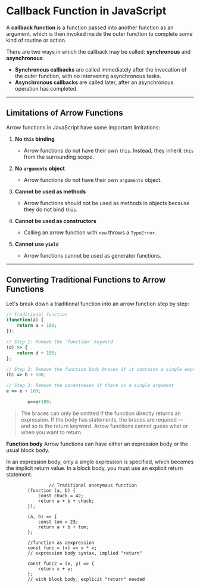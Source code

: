 # Callback Function in JavaScript

A **callback function** is a function passed into another function as an argument, which is then invoked inside the outer function to complete some kind of routine or action.

There are two ways in which the callback may be called: **synchronous** and **asynchronous**.  

- **Synchronous callbacks** are called immediately after the invocation of the outer function, with no intervening asynchronous tasks.
- **Asynchronous callbacks** are called later, after an asynchronous operation has completed.

---

## Limitations of Arrow Functions

Arrow functions in JavaScript have some important limitations:

1. **No `this` binding**  
   - Arrow functions do not have their own `this`. Instead, they inherit `this` from the surrounding scope.

2. **No `arguments` object**  
   - Arrow functions do not have their own `arguments` object.

3. **Cannot be used as methods**  
   - Arrow functions should not be used as methods in objects because they do not bind `this`.

4. **Cannot be used as constructors**  
   - Calling an arrow function with `new` throws a `TypeError`.

5. **Cannot use `yield`**  
   - Arrow functions cannot be used as generator functions.

---

## Converting Traditional Functions to Arrow Functions

Let's break down a traditional function into an arrow function step by step:

```js
// Traditional function
(function(a) {
    return a + 100;
});

// Step 1: Remove the 'function' keyword
(d) => {
    return d + 100;
};

// Step 2: Remove the function body braces if it contains a single expression
(b) => b + 100;

// Step 3: Remove the parentheses if there is a single argument
e => e + 100;

        e=>e+100;
```


>The braces can only be omitted if the function directly returns an expression. If the body has statements, the braces are required — and so   is the return keyword. Arrow functions cannot guess what or when you want to return.


**Function body** 
Arrow functions can have either an expression body or the usual block body.

In an expression body, only a single expression is specified, which becomes the implicit return value. In a block body, you must use an explicit return statement.

```
                // Traditional anonymous function
        (function (a, b) {
            const chuck = 42;
            return a + b + chuck;
        });

        (a, b) => {
            const tom = 23;
            return a + b + tom;
        };

        //function as aexpression
        const func = (x) => x * x;
        // expression body syntax, implied "return"

        const func2 = (x, y) => {
            return x + y;
        };
        // with block body, explicit "return" needed
```